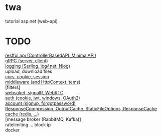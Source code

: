 # twa
tutorial asp.net (web-api)
# TODO
[restful api (ControllerBasedAPI, MinimalAPI)](https://github.com/ickqkicx/twa/tree/restfulAPI)</br>
[gRPC (server, client)](https://github.com/ickqkicx/twa/tree/gRPC)</br>
[logging (Serilog, log4net, Nlog)](https://github.com/ickqkicx/twa/tree/logging)</br>
upload, download files</br>
[cors, cookie, session](https://github.com/ickqkicx/twa/tree/corsAndCookieAndSession)</br>
[middleware (and HttpContext.Items)](https://github.com/ickqkicx/twa/tree/middleware)</br>
[filters]</br>
[websoket, signalR, WebRTC](https://github.com/ickqkicx/twa/tree/signalRAndWebRTC)</br>
[auth (cookie, jwt, windows, OAuth2)](https://github.com/ickqkicx/twa/tree/auth)</br>
[account (signup, forgotpassword)](https://github.com/ickqkicx/twa/tree/account)</br>
[ResponseCompression, OutputCache, StaticFileOptions, ResponseCache](https://github.com/ickqkicx/twa/tree/CompressionAndCache)</br>
[cache (redis, ...)](https://github.com/ickqkicx/twa/tree/cache)</br>
[message broker (RabbitMQ, Kafka)]</br>
ratelimiting ... block ip</br>
docker</br>